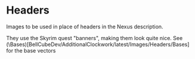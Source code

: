 # Headers
Images to be used in place of headers in the Nexus description.

They use the Skyrim quest "banners", making them look quite nice. See (\Bases)[BellCubeDev/AdditionalClockwork/latest/Images/Headers/Bases] for the base vectors

